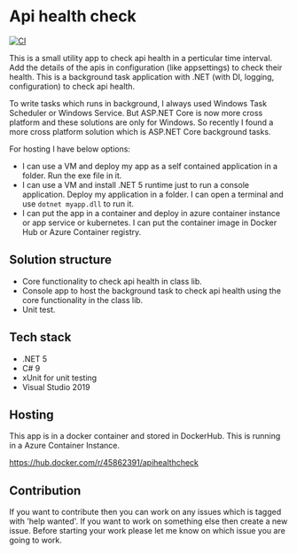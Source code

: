 # Api health check

[![CI](https://github.com/Arnab-Developer/api-health-check/actions/workflows/ci.yml/badge.svg)](https://github.com/Arnab-Developer/api-health-check/actions/workflows/ci.yml)

This is a small utility app to check api health in a perticular time interval. Add the details of the apis in configuration (like appsettings) to check their health. This is a background task application with .NET (with DI, logging, configuration) to check api health.

To write tasks which runs in background, I always used Windows Task Scheduler or Windows Service. But ASP.NET Core is now more cross platform and these solutions are only for Windows. So recently I found a more cross platform solution which is ASP.NET Core background tasks.

For hosting I have below options:

* I can use a VM and deploy my app as a self contained application in a folder. Run the exe file in it.
* I can use a VM and install .NET 5 runtime just to run a console application. Deploy my application in a folder. I can open a terminal and use `dotnet myapp.dll` to run it.
* I can put the app in a container and deploy in azure container instance or app service or kubernetes. I can put the container image in Docker Hub or Azure Container registry.

## Solution structure

* Core functionality to check api health in class lib.
* Console app to host the background task to check api health using the core functionality in the class lib.
* Unit test.

## Tech stack

* .NET 5
* C# 9
* xUnit for unit testing
* Visual Studio 2019

## Hosting

This app is in a docker container and stored in DockerHub. This is running in a Azure Container Instance.

https://hub.docker.com/r/45862391/apihealthcheck

## Contribution

If you want to contribute then you can work on any issues which is tagged with 'help wanted'. If you want to work on something else then create a new issue. Before starting your work please let me know on which issue you are going to work.
